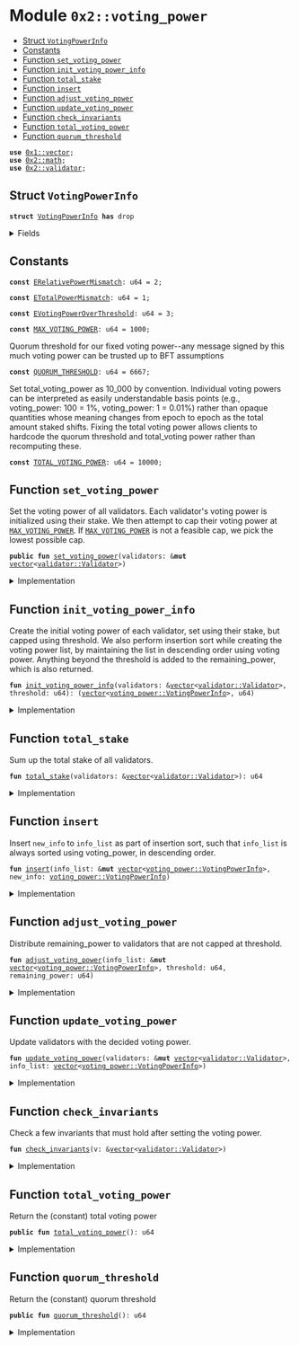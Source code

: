 
<a name="0x2_voting_power"></a>

# Module `0x2::voting_power`



-  [Struct `VotingPowerInfo`](#0x2_voting_power_VotingPowerInfo)
-  [Constants](#@Constants_0)
-  [Function `set_voting_power`](#0x2_voting_power_set_voting_power)
-  [Function `init_voting_power_info`](#0x2_voting_power_init_voting_power_info)
-  [Function `total_stake`](#0x2_voting_power_total_stake)
-  [Function `insert`](#0x2_voting_power_insert)
-  [Function `adjust_voting_power`](#0x2_voting_power_adjust_voting_power)
-  [Function `update_voting_power`](#0x2_voting_power_update_voting_power)
-  [Function `check_invariants`](#0x2_voting_power_check_invariants)
-  [Function `total_voting_power`](#0x2_voting_power_total_voting_power)
-  [Function `quorum_threshold`](#0x2_voting_power_quorum_threshold)


<pre><code><b>use</b> <a href="">0x1::vector</a>;
<b>use</b> <a href="math.md#0x2_math">0x2::math</a>;
<b>use</b> <a href="validator.md#0x2_validator">0x2::validator</a>;
</code></pre>



<a name="0x2_voting_power_VotingPowerInfo"></a>

## Struct `VotingPowerInfo`



<pre><code><b>struct</b> <a href="voting_power.md#0x2_voting_power_VotingPowerInfo">VotingPowerInfo</a> <b>has</b> drop
</code></pre>



<details>
<summary>Fields</summary>


<dl>
<dt>
<code>validator_index: u64</code>
</dt>
<dd>

</dd>
<dt>
<code><a href="voting_power.md#0x2_voting_power">voting_power</a>: u64</code>
</dt>
<dd>

</dd>
</dl>


</details>

<a name="@Constants_0"></a>

## Constants


<a name="0x2_voting_power_ERelativePowerMismatch"></a>



<pre><code><b>const</b> <a href="voting_power.md#0x2_voting_power_ERelativePowerMismatch">ERelativePowerMismatch</a>: u64 = 2;
</code></pre>



<a name="0x2_voting_power_ETotalPowerMismatch"></a>



<pre><code><b>const</b> <a href="voting_power.md#0x2_voting_power_ETotalPowerMismatch">ETotalPowerMismatch</a>: u64 = 1;
</code></pre>



<a name="0x2_voting_power_EVotingPowerOverThreshold"></a>



<pre><code><b>const</b> <a href="voting_power.md#0x2_voting_power_EVotingPowerOverThreshold">EVotingPowerOverThreshold</a>: u64 = 3;
</code></pre>



<a name="0x2_voting_power_MAX_VOTING_POWER"></a>



<pre><code><b>const</b> <a href="voting_power.md#0x2_voting_power_MAX_VOTING_POWER">MAX_VOTING_POWER</a>: u64 = 1000;
</code></pre>



<a name="0x2_voting_power_QUORUM_THRESHOLD"></a>

Quorum threshold for our fixed voting power--any message signed by this much voting power can be trusted
up to BFT assumptions


<pre><code><b>const</b> <a href="voting_power.md#0x2_voting_power_QUORUM_THRESHOLD">QUORUM_THRESHOLD</a>: u64 = 6667;
</code></pre>



<a name="0x2_voting_power_TOTAL_VOTING_POWER"></a>

Set total_voting_power as 10_000 by convention. Individual voting powers can be interpreted
as easily understandable basis points (e.g., voting_power: 100 = 1%, voting_power: 1 = 0.01%) rather than
opaque quantities whose meaning changes from epoch to epoch as the total amount staked shifts.
Fixing the total voting power allows clients to hardcode the quorum threshold and total_voting power rather
than recomputing these.


<pre><code><b>const</b> <a href="voting_power.md#0x2_voting_power_TOTAL_VOTING_POWER">TOTAL_VOTING_POWER</a>: u64 = 10000;
</code></pre>



<a name="0x2_voting_power_set_voting_power"></a>

## Function `set_voting_power`

Set the voting power of all validators.
Each validator's voting power is initialized using their stake. We then attempt to cap their voting power
at <code><a href="voting_power.md#0x2_voting_power_MAX_VOTING_POWER">MAX_VOTING_POWER</a></code>. If <code><a href="voting_power.md#0x2_voting_power_MAX_VOTING_POWER">MAX_VOTING_POWER</a></code> is not a feasible cap, we pick the lowest possible cap.


<pre><code><b>public</b> <b>fun</b> <a href="voting_power.md#0x2_voting_power_set_voting_power">set_voting_power</a>(validators: &<b>mut</b> <a href="">vector</a>&lt;<a href="validator.md#0x2_validator_Validator">validator::Validator</a>&gt;)
</code></pre>



<details>
<summary>Implementation</summary>


<pre><code><b>public</b> <b>fun</b> <a href="voting_power.md#0x2_voting_power_set_voting_power">set_voting_power</a>(validators: &<b>mut</b> <a href="">vector</a>&lt;Validator&gt;) {
    // If threshold_pct is too small, it's possible that even when all validators reach the threshold we still don't
    // have 100%. So we bound the threshold_pct <b>to</b> be always enough <b>to</b> find a solution.
    <b>let</b> threshold = <a href="math.md#0x2_math_min">math::min</a>(
        <a href="voting_power.md#0x2_voting_power_TOTAL_VOTING_POWER">TOTAL_VOTING_POWER</a>,
        <a href="math.md#0x2_math_max">math::max</a>(<a href="voting_power.md#0x2_voting_power_MAX_VOTING_POWER">MAX_VOTING_POWER</a>, divide_and_round_up(<a href="voting_power.md#0x2_voting_power_TOTAL_VOTING_POWER">TOTAL_VOTING_POWER</a>, <a href="_length">vector::length</a>(validators))),
    );
    <b>let</b> (info_list, remaining_power) = <a href="voting_power.md#0x2_voting_power_init_voting_power_info">init_voting_power_info</a>(validators, threshold);
    <a href="voting_power.md#0x2_voting_power_adjust_voting_power">adjust_voting_power</a>(&<b>mut</b> info_list, threshold, remaining_power);
    <a href="voting_power.md#0x2_voting_power_update_voting_power">update_voting_power</a>(validators, info_list);
    // TODO: We could consider removing this once we are confident about the code.
    <a href="voting_power.md#0x2_voting_power_check_invariants">check_invariants</a>(validators);
}
</code></pre>



</details>

<a name="0x2_voting_power_init_voting_power_info"></a>

## Function `init_voting_power_info`

Create the initial voting power of each validator, set using their stake, but capped using threshold.
We also perform insertion sort while creating the voting power list, by maintaining the list in
descending order using voting power.
Anything beyond the threshold is added to the remaining_power, which is also returned.


<pre><code><b>fun</b> <a href="voting_power.md#0x2_voting_power_init_voting_power_info">init_voting_power_info</a>(validators: &<a href="">vector</a>&lt;<a href="validator.md#0x2_validator_Validator">validator::Validator</a>&gt;, threshold: u64): (<a href="">vector</a>&lt;<a href="voting_power.md#0x2_voting_power_VotingPowerInfo">voting_power::VotingPowerInfo</a>&gt;, u64)
</code></pre>



<details>
<summary>Implementation</summary>


<pre><code><b>fun</b> <a href="voting_power.md#0x2_voting_power_init_voting_power_info">init_voting_power_info</a>(
    validators: &<a href="">vector</a>&lt;Validator&gt;,
    threshold: u64,
): (<a href="">vector</a>&lt;<a href="voting_power.md#0x2_voting_power_VotingPowerInfo">VotingPowerInfo</a>&gt;, u64) {
    // avoid divide by zero below in the case <b>where</b> total stake is 0
    <b>let</b> total_stake = <a href="math.md#0x2_math_max">math::max</a>(<a href="voting_power.md#0x2_voting_power_total_stake">total_stake</a>(validators), 1);
    <b>let</b> i = 0;
    <b>let</b> len = <a href="_length">vector::length</a>(validators);
    <b>let</b> total_power = 0;
    <b>let</b> result = <a href="">vector</a>[];
    <b>while</b> (i &lt; len) {
        <b>let</b> <a href="validator.md#0x2_validator">validator</a> = <a href="_borrow">vector::borrow</a>(validators, i);
        <b>let</b> stake = <a href="validator.md#0x2_validator_total_stake">validator::total_stake</a>(<a href="validator.md#0x2_validator">validator</a>);
        <b>let</b> adjusted_stake = (stake <b>as</b> u128) * (<a href="voting_power.md#0x2_voting_power_TOTAL_VOTING_POWER">TOTAL_VOTING_POWER</a> <b>as</b> u128) / (total_stake <b>as</b> u128);
        <b>let</b> <a href="voting_power.md#0x2_voting_power">voting_power</a> = <a href="math.md#0x2_math_min">math::min</a>((adjusted_stake <b>as</b> u64), threshold);
        <b>let</b> info = <a href="voting_power.md#0x2_voting_power_VotingPowerInfo">VotingPowerInfo</a> {
            validator_index: i,
            <a href="voting_power.md#0x2_voting_power">voting_power</a>,
        };
        <a href="voting_power.md#0x2_voting_power_insert">insert</a>(&<b>mut</b> result, info);
        total_power = total_power + <a href="voting_power.md#0x2_voting_power">voting_power</a>;
        i = i + 1;
    };
    (result, <a href="voting_power.md#0x2_voting_power_TOTAL_VOTING_POWER">TOTAL_VOTING_POWER</a> - total_power)
}
</code></pre>



</details>

<a name="0x2_voting_power_total_stake"></a>

## Function `total_stake`

Sum up the total stake of all validators.


<pre><code><b>fun</b> <a href="voting_power.md#0x2_voting_power_total_stake">total_stake</a>(validators: &<a href="">vector</a>&lt;<a href="validator.md#0x2_validator_Validator">validator::Validator</a>&gt;): u64
</code></pre>



<details>
<summary>Implementation</summary>


<pre><code><b>fun</b> <a href="voting_power.md#0x2_voting_power_total_stake">total_stake</a>(validators: &<a href="">vector</a>&lt;Validator&gt;): u64 {
    <b>let</b> i = 0;
    <b>let</b> len = <a href="_length">vector::length</a>(validators);
    <b>let</b> total_stake =0 ;
    <b>while</b> (i &lt; len) {
        total_stake = total_stake + <a href="validator.md#0x2_validator_total_stake">validator::total_stake</a>(<a href="_borrow">vector::borrow</a>(validators, i));
        i = i + 1;
    };
    total_stake
}
</code></pre>



</details>

<a name="0x2_voting_power_insert"></a>

## Function `insert`

Insert <code>new_info</code> to <code>info_list</code> as part of insertion sort, such that <code>info_list</code> is always sorted
using voting_power, in descending order.


<pre><code><b>fun</b> <a href="voting_power.md#0x2_voting_power_insert">insert</a>(info_list: &<b>mut</b> <a href="">vector</a>&lt;<a href="voting_power.md#0x2_voting_power_VotingPowerInfo">voting_power::VotingPowerInfo</a>&gt;, new_info: <a href="voting_power.md#0x2_voting_power_VotingPowerInfo">voting_power::VotingPowerInfo</a>)
</code></pre>



<details>
<summary>Implementation</summary>


<pre><code><b>fun</b> <a href="voting_power.md#0x2_voting_power_insert">insert</a>(info_list: &<b>mut</b> <a href="">vector</a>&lt;<a href="voting_power.md#0x2_voting_power_VotingPowerInfo">VotingPowerInfo</a>&gt;, new_info: <a href="voting_power.md#0x2_voting_power_VotingPowerInfo">VotingPowerInfo</a>) {
    <b>let</b> i = 0;
    <b>let</b> len = <a href="_length">vector::length</a>(info_list);
    <b>while</b> (i &lt; len && <a href="_borrow">vector::borrow</a>(info_list, i).<a href="voting_power.md#0x2_voting_power">voting_power</a> &gt; new_info.<a href="voting_power.md#0x2_voting_power">voting_power</a>) {
        i = i + 1;
    };
    <a href="_insert">vector::insert</a>(info_list, new_info, i);
}
</code></pre>



</details>

<a name="0x2_voting_power_adjust_voting_power"></a>

## Function `adjust_voting_power`

Distribute remaining_power to validators that are not capped at threshold.


<pre><code><b>fun</b> <a href="voting_power.md#0x2_voting_power_adjust_voting_power">adjust_voting_power</a>(info_list: &<b>mut</b> <a href="">vector</a>&lt;<a href="voting_power.md#0x2_voting_power_VotingPowerInfo">voting_power::VotingPowerInfo</a>&gt;, threshold: u64, remaining_power: u64)
</code></pre>



<details>
<summary>Implementation</summary>


<pre><code><b>fun</b> <a href="voting_power.md#0x2_voting_power_adjust_voting_power">adjust_voting_power</a>(info_list: &<b>mut</b> <a href="">vector</a>&lt;<a href="voting_power.md#0x2_voting_power_VotingPowerInfo">VotingPowerInfo</a>&gt;, threshold: u64, remaining_power: u64) {
    <b>let</b> i = 0;
    <b>let</b> len = <a href="_length">vector::length</a>(info_list);
    <b>while</b> (i &lt; len && remaining_power &gt; 0) {
        <b>let</b> v = <a href="_borrow_mut">vector::borrow_mut</a>(info_list, i);
        // planned is the amount of extra power we want <b>to</b> distribute <b>to</b> this <a href="validator.md#0x2_validator">validator</a>.
        <b>let</b> planned = divide_and_round_up(remaining_power, len - i);
        // target is the targeting power this <a href="validator.md#0x2_validator">validator</a> will reach, capped by threshold.
        <b>let</b> target = <a href="math.md#0x2_math_min">math::min</a>(threshold, v.<a href="voting_power.md#0x2_voting_power">voting_power</a> + planned);
        // actual is the actual amount of power we will be distributing <b>to</b> this <a href="validator.md#0x2_validator">validator</a>.
        <b>let</b> actual = <a href="math.md#0x2_math_min">math::min</a>(remaining_power, target - v.<a href="voting_power.md#0x2_voting_power">voting_power</a>);
        v.<a href="voting_power.md#0x2_voting_power">voting_power</a> = v.<a href="voting_power.md#0x2_voting_power">voting_power</a> + actual;
        <b>assert</b>!(v.<a href="voting_power.md#0x2_voting_power">voting_power</a> &lt;= threshold, <a href="voting_power.md#0x2_voting_power_EVotingPowerOverThreshold">EVotingPowerOverThreshold</a>);
        remaining_power = remaining_power - actual;
        i = i + 1;
    };
    <b>assert</b>!(remaining_power == 0, <a href="voting_power.md#0x2_voting_power_ETotalPowerMismatch">ETotalPowerMismatch</a>);
}
</code></pre>



</details>

<a name="0x2_voting_power_update_voting_power"></a>

## Function `update_voting_power`

Update validators with the decided voting power.


<pre><code><b>fun</b> <a href="voting_power.md#0x2_voting_power_update_voting_power">update_voting_power</a>(validators: &<b>mut</b> <a href="">vector</a>&lt;<a href="validator.md#0x2_validator_Validator">validator::Validator</a>&gt;, info_list: <a href="">vector</a>&lt;<a href="voting_power.md#0x2_voting_power_VotingPowerInfo">voting_power::VotingPowerInfo</a>&gt;)
</code></pre>



<details>
<summary>Implementation</summary>


<pre><code><b>fun</b> <a href="voting_power.md#0x2_voting_power_update_voting_power">update_voting_power</a>(validators: &<b>mut</b> <a href="">vector</a>&lt;Validator&gt;, info_list: <a href="">vector</a>&lt;<a href="voting_power.md#0x2_voting_power_VotingPowerInfo">VotingPowerInfo</a>&gt;) {
    <b>while</b> (!<a href="_is_empty">vector::is_empty</a>(&info_list)) {
        <b>let</b> <a href="voting_power.md#0x2_voting_power_VotingPowerInfo">VotingPowerInfo</a> {
            validator_index,
            <a href="voting_power.md#0x2_voting_power">voting_power</a>,
        } = <a href="_pop_back">vector::pop_back</a>(&<b>mut</b> info_list);
        <b>let</b> v = <a href="_borrow_mut">vector::borrow_mut</a>(validators, validator_index);
        <a href="validator.md#0x2_validator_set_voting_power">validator::set_voting_power</a>(v, <a href="voting_power.md#0x2_voting_power">voting_power</a>);
    };
    <a href="_destroy_empty">vector::destroy_empty</a>(info_list);
}
</code></pre>



</details>

<a name="0x2_voting_power_check_invariants"></a>

## Function `check_invariants`

Check a few invariants that must hold after setting the voting power.


<pre><code><b>fun</b> <a href="voting_power.md#0x2_voting_power_check_invariants">check_invariants</a>(v: &<a href="">vector</a>&lt;<a href="validator.md#0x2_validator_Validator">validator::Validator</a>&gt;)
</code></pre>



<details>
<summary>Implementation</summary>


<pre><code><b>fun</b> <a href="voting_power.md#0x2_voting_power_check_invariants">check_invariants</a>(v: &<a href="">vector</a>&lt;Validator&gt;) {
    // First check that the total voting power must be <a href="voting_power.md#0x2_voting_power_TOTAL_VOTING_POWER">TOTAL_VOTING_POWER</a>.
    <b>let</b> i = 0;
    <b>let</b> len = <a href="_length">vector::length</a>(v);
    <b>let</b> total = 0;
    <b>while</b> (i &lt; len) {
        <b>let</b> <a href="voting_power.md#0x2_voting_power">voting_power</a> = <a href="validator.md#0x2_validator_voting_power">validator::voting_power</a>(<a href="_borrow">vector::borrow</a>(v, i));
        total = total + <a href="voting_power.md#0x2_voting_power">voting_power</a>;
        i = i + 1;
    };
    <b>assert</b>!(total == <a href="voting_power.md#0x2_voting_power_TOTAL_VOTING_POWER">TOTAL_VOTING_POWER</a>, <a href="voting_power.md#0x2_voting_power_ETotalPowerMismatch">ETotalPowerMismatch</a>);

    // Second check that <b>if</b> <a href="validator.md#0x2_validator">validator</a> A's stake is larger than B's stake, A's voting power must be no less
    // than B's voting power; similarly, <b>if</b> A's stake is less than B's stake, A's voting power must be no larger
    // than B's voting power.
    <b>let</b> i = 0;
    <b>while</b> (i &lt; len) {
        <b>let</b> j = i + 1;
        <b>while</b> (j &lt; len) {
            <b>let</b> validator_i = <a href="_borrow">vector::borrow</a>(v, i);
            <b>let</b> validator_j = <a href="_borrow">vector::borrow</a>(v, j);
            <b>let</b> stake_i = <a href="validator.md#0x2_validator_total_stake">validator::total_stake</a>(validator_i);
            <b>let</b> stake_j = <a href="validator.md#0x2_validator_total_stake">validator::total_stake</a>(validator_j);
            <b>let</b> power_i = <a href="validator.md#0x2_validator_voting_power">validator::voting_power</a>(validator_i);
            <b>let</b> power_j = <a href="validator.md#0x2_validator_voting_power">validator::voting_power</a>(validator_j);
            <b>if</b> (stake_i &gt; stake_i) {
                <b>assert</b>!(power_i &gt;= power_j, <a href="voting_power.md#0x2_voting_power_ERelativePowerMismatch">ERelativePowerMismatch</a>);
            };
            <b>if</b> (stake_i &lt; stake_j) {
                <b>assert</b>!(power_i &lt;= power_j, <a href="voting_power.md#0x2_voting_power_ERelativePowerMismatch">ERelativePowerMismatch</a>);
            };
            j = j + 1;
        };
        i = i + 1;
    }
}
</code></pre>



</details>

<a name="0x2_voting_power_total_voting_power"></a>

## Function `total_voting_power`

Return the (constant) total voting power


<pre><code><b>public</b> <b>fun</b> <a href="voting_power.md#0x2_voting_power_total_voting_power">total_voting_power</a>(): u64
</code></pre>



<details>
<summary>Implementation</summary>


<pre><code><b>public</b> <b>fun</b> <a href="voting_power.md#0x2_voting_power_total_voting_power">total_voting_power</a>(): u64 {
    <a href="voting_power.md#0x2_voting_power_TOTAL_VOTING_POWER">TOTAL_VOTING_POWER</a>
}
</code></pre>



</details>

<a name="0x2_voting_power_quorum_threshold"></a>

## Function `quorum_threshold`

Return the (constant) quorum threshold


<pre><code><b>public</b> <b>fun</b> <a href="voting_power.md#0x2_voting_power_quorum_threshold">quorum_threshold</a>(): u64
</code></pre>



<details>
<summary>Implementation</summary>


<pre><code><b>public</b> <b>fun</b> <a href="voting_power.md#0x2_voting_power_quorum_threshold">quorum_threshold</a>(): u64 {
    <a href="voting_power.md#0x2_voting_power_QUORUM_THRESHOLD">QUORUM_THRESHOLD</a>
}
</code></pre>



</details>
